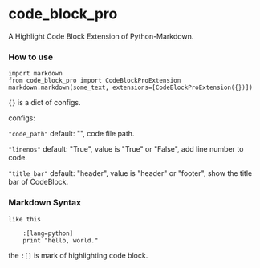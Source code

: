 code_block_pro
==============

A Highlight Code Block Extension of Python-Markdown.

### How to use


    import markdown
    from code_block_pro import CodeBlockProExtension
    markdown.markdown(some_text, extensions=[CodeBlockProExtension({})])
  
`{}` is a dict of configs.

configs:

   `"code_path"` default: "", code file path.
     
   `"linenos"` default: "True", value is "True" or "False", add line number to code.
     
   `"title_bar"` default: "header", value is "header" or "footer", show the title bar of CodeBlock.
    
### Markdown Syntax

    like this
        
        :[lang=python]
        print "hello, world."
    
    
the `:[]` is mark of highlighting code block.
